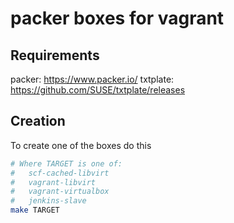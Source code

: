 # packer boxes for vagrant

## Requirements

packer: https://www.packer.io/
txtplate: https://github.com/SUSE/txtplate/releases

## Creation

To create one of the boxes do this

```bash
# Where TARGET is one of:
#   scf-cached-libvirt
#   vagrant-libvirt
#   vagrant-virtualbox
#   jenkins-slave
make TARGET
```
